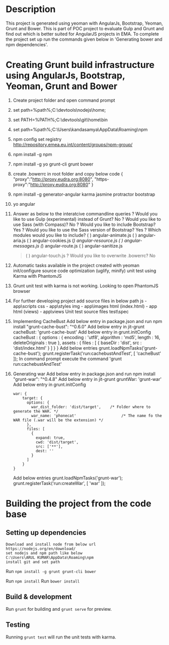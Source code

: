 # Description
This project is generated using yeoman with AngularJs, Bootstrap, Yeoman, Grunt and Bower. This is part of POC project to evaluate Gulp and Grunt and find out which is better suited for AngularJS projects in EMA.
To complete the project set up run the commands given below in 'Generating bower and npm dependencies'.

# Creating Grunt build infrastructure using AngularJs, Bootstrap, Yeoman, Grunt and Bower

1. Create project folder and open command prompt
2. set path=%path%;C:\devtools\nodejs\home;
3. set PATH=%PATH%;C:\devtools\git\home\bin
4. set path=%path%;C:\Users\kandasamya\AppData\Roaming\npm
5. npm config set registry http://repository.emea.eu.int/content/groups/npm-group/
6. npm install -g npm
7. npm install -g yo grunt-cli grunt bower  
8. create .bowerrc in root folder and copy below code
	{
	"proxy":"http://proxy.eudra.org:8080",
	"https-proxy":"http://proxy.eudra.org:8080"
	}
9. npm install -g generator-angular karma jasmine protractor bootstrap
10. yo angular
11. Answer as below to the interatcive commandline queries 
	? Would you like to use Gulp (experimental) instead of Grunt? No
	? Would you like to use Sass (with Compass)? No
	? Would you like to include Bootstrap? Yes
	? Would you like to use the Sass version of Bootstrap? Yes
	? Which modules would you like to include?
	  ( ) angular-animate.js
	 ( ) angular-aria.js
	 ( ) angular-cookies.js
	 (*) angular-resource.js
	 ( ) angular-messages.js
	 (*) angular-route.js
	 ( ) angular-sanitize.js
	>( ) angular-touch.js
	? Would you like to overwrite .bowerrc? No
	
12. Automatic tasks available in the project created with yeoman
	init/configure
	source code optimization (uglify, minify)
	unit test using Karma with PhantomJS
	
13. Grunt unit test with karma is not working. Looking to open PhantomJS browser

14. For further developing project add source files in below path
		js  - app\scripts
		css - app\styles
		img - app\images
		html (index.html) - app
		html (views) - app\views
	Unit test source files
		test\spec
		
15. Implementing CacheBust
	Add below entry in package.json and run npm install
		"grunt-cache-bust": "^0.6.0"
	Add below entry in jit-grunt
		cacheBust: 'grunt-cache-bust'
	Add below entry in grunt.initConfig
		cacheBust : {
                     options : {
                           encoding : 'utf8',
                           algorithm : 'md5',
                           length : 16,
                           deleteOriginals : true
                     },
                     assets : {
                           files : [ {
                                  baseDir : 'dist',
                                  src : 'dist/index.html'
                                  } ]
                           }
                     }
	Add below entries
		grunt.loadNpmTasks('grunt-cache-bust');
		grunt.registerTask('run:cachebustAndTest', [ 'cacheBust' ]);
	In command prompt execute the command 'grunt run:cachebustAndTest'
	
16. Generating war
	Add below entry in package.json and run npm install
		"grunt-war": "^0.4.8"
	Add below entry in jit-grunt
		gruntWar: 'grunt-war'
	Add below entry in grunt.initConfig
	
	    war: {
			target: {
			  options: {
				war_dist_folder: 'dist/target',    /* Folder where to generate the WAR. */
				war_name: 'phonecat'                    /* The name fo the WAR file (.war will be the extension) */
			  },
			  files: [
				{
				  expand: true,
				  cwd: 'dist/target',
				  src: ['**'],
				  dest: ''
				}
			  ]
			}
		}
	  
	Add below entries
	  grunt.loadNpmTasks('grunt-war');
	  grunt.registerTask('run:createWar', [ 'war' ]);


		
# Building the project from the code base

## Setting up dependencies

	Download and install node from below url
	https://nodejs.org/en/download/
	set nodejs and npm path like below
	C:\Users\ARUL KUMAR\AppData\Roaming\npm
	install git and set path

Run `npm install -g grunt grunt-cli bower`

Run `npm install`
Run `bower install`


## Build & development

Run `grunt` for building and `grunt serve` for preview.

## Testing

Running `grunt test` will run the unit tests with karma.

